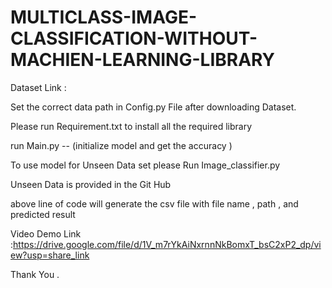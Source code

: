 # MULTICLASS-IMAGE-CLASSIFICATION-WITHOUT-MACHIEN-LEARNING-LIBRARY


Dataset Link :

Set the correct data path in Config.py File after downloading Dataset.

Please run Requirement.txt to install all the required library

run Main.py -- (initialize model and get the accuracy )

To use model for Unseen Data set please Run Image_classifier.py

Unseen Data is provided in the Git Hub 

above line of code will generate the csv file with file name , path , and predicted result

Video Demo Link :https://drive.google.com/file/d/1V_m7rYkAiNxrnnNkBomxT_bsC2xP2_dp/view?usp=share_link

Thank You .

